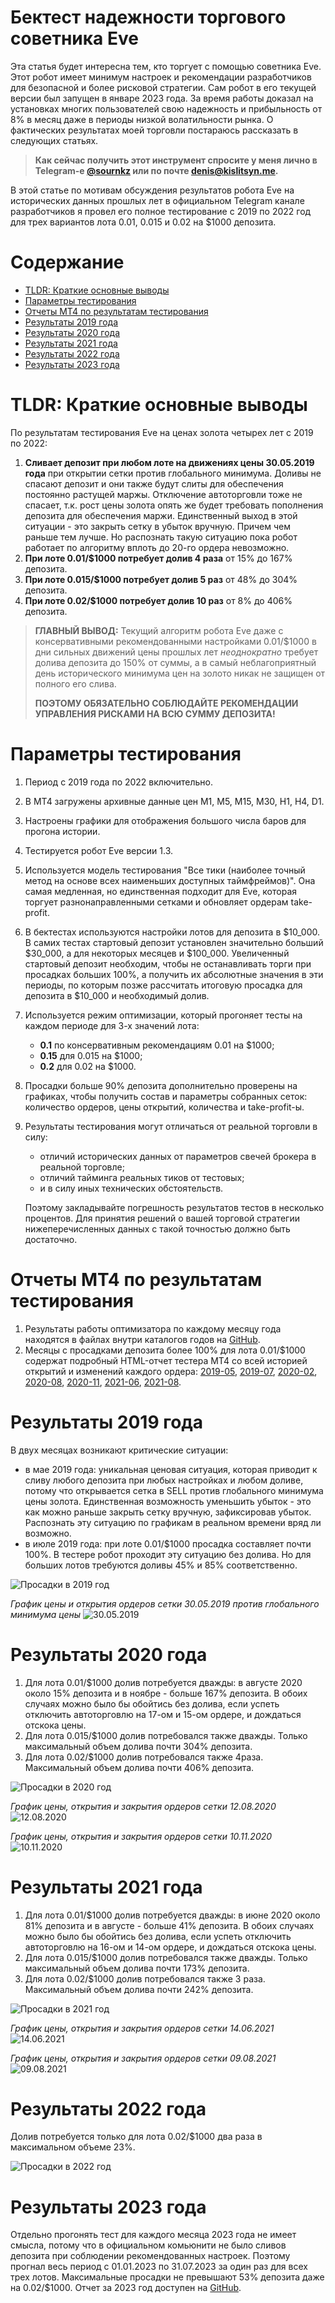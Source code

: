 # Бектест надежности торгового советника Eve

Эта статья будет интересна тем, кто торгует с помощью советника Eve. Этот робот имеет минимум настроек и рекомендации разработчиков для безопасной и более рисковой стратегии. Сам робот в его текущей версии был запущен в январе 2023 года. За время работы доказал на установках многих пользователей свою надежность и прибыльность от 8% в месяц даже в периоды низкой волатильности рынка. О фактических результатах моей торговли постараюсь рассказать в следующих статьях. 

> **Как сейчас получить этот инструмент спросите у меня лично в Telegram-е [@sournkz](https://t.me/sournkz) или по почте [denis@kislitsyn.me](mailto:denis@kislitsyn.me).**

В этой статье по мотивам обсуждения результатов робота Eve на исторических данных прошлых лет в официальном Telegram канале разработчиков я провел его полное тестирование с 2019 по 2022 год для трех вариантов лота 0.01, 0.015 и 0.02 на $1000 депозита.

# Содержание

- [TLDR: Краткие основные выводы](#TLDR:-Краткие-основные-выводы)
- [Параметры тестирования](#Параметры-тестирования)
- [Отчеты MT4 по результатам тестирования](#Отчеты-MT4-по-результатам-тестирования)
- [Результаты 2019 года](#Результаты-2019-года)
- [Результаты 2020 года](#Результаты-2020-года)
- [Результаты 2021 года](#Результаты-2021-года)
- [Результаты 2022 года](#Результаты-2022-года)
- [Результаты 2023 года](#Результаты-2023-года)

# TLDR: Краткие основные выводы

По результатам тестирования Eve на ценах золота четырех лет с 2019 по 2022:
1. **Сливает депозит при любом лоте на движениях цены 30.05.2019 года** при открытии сетки против глобального минимума. Доливы не спасают депозит и они также будут слиты для обеспечения постоянно растущей маржы. Отключение автоторговли тоже не спасает, т.к. рост цены золота опять же будет требовать пополнения депозита для обеспечения маржи. Единственный выход в этой ситуации - это закрыть сетку в убыток вручную. Причем чем раньше тем лучше. Но распознать такую ситуацию пока робот работает по алгоритму вплоть до 20-го ордера невозможно.
2. **При лоте 0.01/$1000 потребует долив 4 раза** от 15% до 167% депозита.
3. **При лоте 0.015/$1000 потребует долив 5 раз** от 48% до 304% депозита.
4. **При лоте 0.02/$1000 потребует долив 10 раз** от 8% до 406% депозита.

> **ГЛАВНЫЙ ВЫВОД:** Текущий алгоритм робота Eve даже с консервативными рекомендованными настройками 0.01/$1000 в дни сильных движений цены прошлых лет *неоднократно* требует долива депозита до 150% от суммы, а в самый неблагоприятный день исторического минимума цен на золото никак не защищен от полного его слива. 
> 
> **ПОЭТОМУ ОБЯЗАТЕЛЬНО СОБЛЮДАЙТЕ РЕКОМЕНДАЦИИ УПРАВЛЕНИЯ РИСКАМИ НА ВСЮ СУММУ ДЕПОЗИТА!**

# Параметры тестирования

1. Период с 2019 года по 2022 включительно.
2. В MT4 загружены архивные данные цен M1, M5, M15, M30, H1, H4, D1.
3. Настроены графики для отображения большого числа баров для прогона истории.
4. Тестируется робот Eve версии 1.3.
5. Используется модель тестирования "Все тики (наиболее точный метод на основе всех наименьших доступных таймфреймов)". Она самая медленная, но единственная подходит для Eve, которая торгует разнонаправленными сетками и обновляет ордерам take-profit.
6. В бектестах используются настройки лотов для депозита в $10_000. В самих тестах стартовый депозит установлен значительно больший $30_000, а для некоторых месяцев и $100_000. Увеличенный стартовый депозит необходим, чтобы не останавливать торги при просадках больших 100%, а получить их абсолютные значения в эти периоды, по которым позже рассчитать итоговую просадка для депозита в $10_000 и необходимый долив.
7. Используется режим оптимизации, который прогоняет тесты на каждом периоде для 3-х значений лота:
    - **0.1** по консервативным рекомендациям 0.01 на $1000;
    - **0.15** для 0.015 на $1000;
    - **0.2** для 0.02 на $1000. 
8. Просадки больше 90% депозита дополнительно проверены на графиках, чтобы получить состав и параметры собранных сеток: количество ордеров, цены открытий, количества и take-profit-ы.
9. Результаты тестирования могут отличаться от реальной торговли в силу:
    - отличий исторических данных от параметров свечей брокера в реальной торговле; 
    - отличий тайминга реальных тиков от тестовых;        
    - и в силу иных технических обстоятельств. 
    
    Поэтому закладывайте погрешность результатов тестов в несколько процентов. Для принятия решений о вашей торговой стратегии нижеперечисленных данных с такой точностью должно быть достаточно.

# Отчеты MT4 по результатам тестирования

1. Результаты работы оптимизатора по каждому месяцу года находятся в файлах внутри каталогов годов на [GitHub](https://github.com/sournk/baza_bot_backtest).
2. Месяцы с просадками депозита более 100% для лота 0.01/$1000 содержат подробный HTML-отчет тестера MT4 со всей историей открытий и изменений каждого ордера: [2019-05](2019/OptimizationReport-2019-05-Report.htm), [2019-07](2019/OptimizationReport-2019-07-Report.htm), [2020-02](2020/OptimizationReport-2020-02-Report.htm), [2020-08](2020/OptimizationReport-2020-08-Report.htm), [2020-11](2020/OptimizationReport-2020-11-Report.htm), [2021-06](2021/OptimizationReport-2021-06-Report.htm), [2021-08](2021/OptimizationReport-2021-08-Report.htm).

# Результаты 2019 года

В двух месяцах возникают критические ситуации:
- в мае 2019 года: уникальная ценовая ситуация, которая приводит к сливу любого депозита при любых настройках и любом доливе, потому что открывается сетка в SELL против глобального минимума цены золота. Единственная возможность уменьшить убыток - это как можно раньше закрыть сетку вручную, зафиксировав убыток. Распознать эту ситуацию по графикам в реальном времени вряд ли возможно.
- в июле 2019 года: при лоте 0.01/$1000 просадка составляет почти 100%. В тестере робот проходит эту ситуацию без долива. Но для больших лотов требуются доливы 45% и 85% соответственно.

![Просадки в 2019 год](https://github.com/sournk/baza_bot_backtest/blob/main/2019.%20Results.png?raw=true)

*График цены и открытия ордеров сетки 30.05.2019 против глобального минимума цены*
![30.05.2019](https://github.com/sournk/baza_bot_backtest/blob/main/2019/2019-05-30-XAUUSDM1.png?raw=true)

# Результаты 2020 года

1. Для лота 0.01/$1000 долив потребуется дважды: в августе 2020 около 15% депозита и в ноябре - больше 167% депозита. В обоих случаях можно было бы обойтись без долива, если успеть отключить автоторговлю  на 17-ом и 15-ом ордере, и дождаться отскока цены.
2. Для лота 0.015/$1000 долив потребовался также дважды. Только максимальный объем долива почти 304%  депозита.
3. Для лота 0.02/$1000 долив потребовался также 4раза. Максимальный объем долива почти 406% депозита.

![Просадки в 2020 год](https://github.com/sournk/baza_bot_backtest/blob/main/2020.%20Result.png?raw=true)

*График цены, открытия и закрытия ордеров сетки 12.08.2020*
![12.08.2020](https://github.com/sournk/baza_bot_backtest/blob/main/2020/2020-08-12-XAUUSDM1.png?raw=true)

*График цены, открытия и закрытия ордеров сетки 10.11.2020*
![10.11.2020](https://github.com/sournk/baza_bot_backtest/blob/main/2020/2020-11-10-XAUUSDM1.png?raw=true)

# Результаты 2021 года

1. Для лота 0.01/$1000 долив потребуется дважды: в июне 2020 около 81% депозита и в августе - больше 41% депозита. В обоих случаях можно было бы обойтись без долива, если успеть отключить автоторговлю на 16-ом и 14-ом ордере, и дождаться отскока цены.
2. Для лота 0.015/$1000 долив потребовался также дважды. Только максимальный объем долива почти 173%  депозита.
3. Для лота 0.02/$1000 долив потребовался также 3 раза. Максимальный объем долива почти 242% депозита.

![Просадки в 2021 год](https://github.com/sournk/baza_bot_backtest/blob/main/2021.%20Result.png?raw=true)

*График цены, открытия и закрытия ордеров сетки 14.06.2021*
![14.06.2021](https://github.com/sournk/baza_bot_backtest/blob/main/2021/2021-06-14-XAUUSDM1.png?raw=true)

*График цены, открытия и закрытия ордеров сетки 09.08.2021*
![09.08.2021](https://github.com/sournk/baza_bot_backtest/blob/main/2021/2021-08-09-XAUUSDM1.png?raw=true)


# Результаты 2022 года

Долив потребуется только для лота 0.02/$1000 два раза в максимальном объеме 23%.

![Просадки в 2022 год](https://github.com/sournk/baza_bot_backtest/blob/main/2022.%20Result.png?raw=true)

# Результаты 2023 года

Отдельно прогонять тест для каждого месяца 2023 года не имеет смысла, потому что в официальном комьюнити не было сливов депозита при соблюдении рекомендованных настроек. Поэтому прогнал весь период с 01.01.2023 по 31.07.2023 за один раз для всех трех лотов. Максимальные просадки не превышают 53% депозита даже на 0.02/$1000. Отчет за 2023 год доступен на [GitHub](https://github.com/sournk/baza_bot_backtest/blob/main/2023/OptimizationReport-2023.htm).